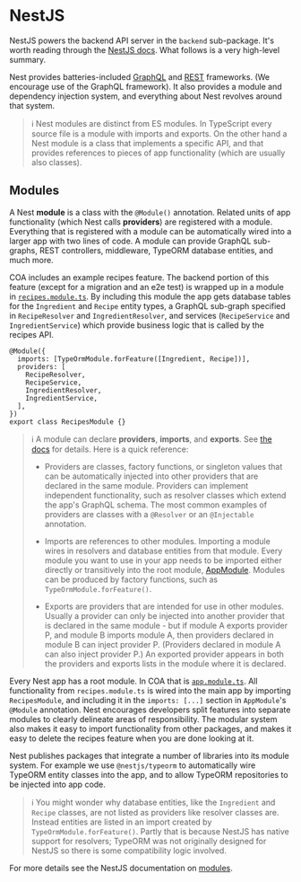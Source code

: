 # NestJS

NestJS powers the backend API server in the `backend` sub-package. It's worth
reading through the [NestJS docs][]. What follows is a very high-level summary.

[nestjs docs]: https://docs.nestjs.com/

Nest provides batteries-included [GraphQL][] and [REST][] frameworks. (We
encourage use of the GraphQL framework). It also provides a module and
dependency injection system, and everything about Nest revolves around that
system.

[graphql]: https://docs.nestjs.com/graphql/quick-start
[rest]: https://docs.nestjs.com/controllers

> ℹ️ Nest modules are distinct from ES modules. In TypeScript every source file
> is a module with imports and exports. On the other hand a Nest module is
> a class that implements a specific API, and that provides references to pieces
> of app functionality (which are usually also classes).

## Modules

A Nest **module** is a class with the `@Module()` annotation. Related units of
app functionality (which Nest calls **providers**) are registered with a module.
Everything that is registered with a module can be automatically wired into
a larger app with two lines of code. A module can provide GraphQL sub-graphs,
REST controllers, middleware, TypeORM database entities, and much more.

COA includes an example recipes feature. The backend portion of this feature
(except for a migration and an e2e test) is wrapped up in a module in
[`recipes.module.ts`](../packages/backend/src/recipes/recipes.module.ts). By
including this module the app gets database tables for the `Ingredient` and
`Recipe` entity types, a GraphQL sub-graph specified in `RecipeResolver` and
`IngredientResolver`, and services (`RecipeService` and `IngredientService`)
which provide business logic that is called by the recipes API.

```
@Module({
  imports: [TypeOrmModule.forFeature([Ingredient, Recipe])],
  providers: [
    RecipeResolver,
    RecipeService,
    IngredientResolver,
    IngredientService,
  ],
})
export class RecipesModule {}
```

> ℹ️ A module can declare **providers**, **imports**, and **exports**. See
> [the docs][modules] for details. Here is a quick reference:
>
> - Providers are classes, factory functions, or singleton values that can be
>   automatically injected into other providers that are declared in the same
>   module. Providers can implement independent functionality, such as resolver
>   classes which extend the app's GraphQL schema. The most common examples of
>   providers are classes with a `@Resolver` or an `@Injectable` annotation.
>
> - Imports are references to other modules. Importing a module wires in
>   resolvers and database entities from that module. Every module you want to
>   use in your app needs to be imported either directly or transitively into
>   the root module, [AppModule][]. Modules can be produced by factory
>   functions, such as `TypeOrmModule.forFeature()`.
>
> - Exports are providers that are intended for use in other modules. Usually
>   a provider can only be injected into another provider that is declared in
>   the same module - but if module A exports provider P, and module B imports
>   module A, then providers declared in module B can inject provider P.
>   (Providers declared in module A can also inject provider P.) An exported
>   provider appears in both the providers and exports lists in the module where
>   it is declared.

[appmodule]: ../packages/backend/src/app.module.ts

Every Nest app has a root module. In COA that is
[`app.module.ts`](../packages/backend/src/app.module.ts). All functionality from
`recipes.module.ts` is wired into the main app by importing `RecipesModule`, and
including it in the `imports: [...]` section in `AppModule`'s `@Module`
annotation. Nest encourages developers split features into separate modules to
clearly delineate areas of responsibility. The modular system also makes it easy
to import functionality from other packages, and makes it easy to delete the
recipes feature when you are done looking at it.

Nest publishes packages that integrate a number of libraries into its module
system. For example we use `@nestjs/typeorm` to automatically wire TypeORM
entity classes into the app, and to allow TypeORM repositories to be injected
into app code.

> ℹ️ You might wonder why database entities, like the `Ingredient` and `Recipe`
> classes, are not listed as providers like resolver classes are. Instead
> entities are listed in an import created by `TypeOrmModule.forFeature()`.
> Partly that is because NestJS has native support for resolvers; TypeORM was
> not originally designed for NestJS so there is some compatibility logic
> involved.

For more details see the NestJS documentation on [modules][].

[modules]: https://docs.nestjs.com/modules
